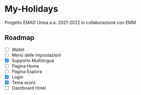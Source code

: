 # My-Holidays
Progetto EMAD Unisa a.a. 2021-2022 in collaborazione con EMM


## Roadmap

- [ ] Wallet
- [ ] Menù delle impostazioni
- [x] Supporto Multilingua
- [ ] Pagina Home
- [ ] Pagina Esplora
- [x] Login
- [x] Tema scuro
- [ ] Dashboard Hotel
